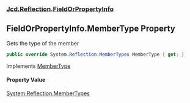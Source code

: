 ### [Jcd.Reflection](Jcd.Reflection.md 'Jcd.Reflection').[FieldOrPropertyInfo](FieldOrPropertyInfo.md 'Jcd.Reflection.FieldOrPropertyInfo')

## FieldOrPropertyInfo.MemberType Property

Gets the type of the member

```csharp
public override System.Reflection.MemberTypes MemberType { get; }
```

Implements [MemberType](https://docs.microsoft.com/en-us/dotnet/api/System.Runtime.InteropServices._MemberInfo.MemberType 'System.Runtime.InteropServices._MemberInfo.MemberType')

#### Property Value
[System.Reflection.MemberTypes](https://docs.microsoft.com/en-us/dotnet/api/System.Reflection.MemberTypes 'System.Reflection.MemberTypes')